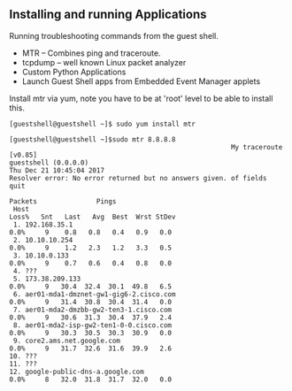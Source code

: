 ## Installing and running Applications

Running troubleshooting commands from the guest shell.

- MTR – Combines ping and traceroute. 
- tcpdump – well known Linux packet analyzer
- Custom Python Applications
- Launch Guest Shell apps from Embedded Event Manager applets

Install mtr via yum, note you have to be at 'root' level to be able to install this.

```
[guestshell@guestshell ~]$ sudo yum install mtr
```
```
[guestshell@guestshell ~]$sudo mtr 8.8.8.8
                                                       	My traceroute  [v0.85]
guestshell (0.0.0.0)                                                                                          Thu Dec 21 10:45:04 2017
Resolver error: No error returned but no answers given. of fields   quit
                                                                                              Packets               Pings
 Host                                                                                       Loss%   Snt   Last   Avg  Best  Wrst StDev
 1. 192.168.35.1                                                                             0.0%     9    0.8   0.8   0.4   0.9   0.0
 2. 10.10.10.254                                                                             0.0%     9    1.2   2.3   1.2   3.3   0.5
 3. 10.10.0.133                                                                              0.0%     9    0.7   0.6   0.4   0.8   0.0
 4. ???
 5. 173.38.209.133                                                                           0.0%     9   30.4  32.4  30.1  49.8   6.5
 6. aer01-mda1-dmznet-gw1-gig6-2.cisco.com                                                   0.0%     9   31.4  30.8  30.4  31.4   0.0
 7. aer01-mda2-dmzbb-gw2-ten3-1.cisco.com                                                    0.0%     9   30.6  31.3  30.4  37.9   2.4
 8. aer01-mda2-isp-gw2-ten1-0-0.cisco.com                                                    0.0%     9   30.3  30.5  30.3  30.9   0.0
 9. core2.ams.net.google.com                                                                 0.0%     9   31.7  32.6  31.6  39.9   2.6
10. ???
11. ???
12. google-public-dns-a.google.com                                                           0.0%     8   32.0  31.8  31.7  32.0   0.0
 ```
 
